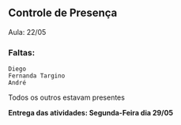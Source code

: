 ## Controle de Presença
Aula: 22/05

### Faltas:
	Diego
	Fernanda Targino
	André
	
Todos os outros estavam presentes
	
**Entrega das atividades: Segunda-Feira dia 29/05**
